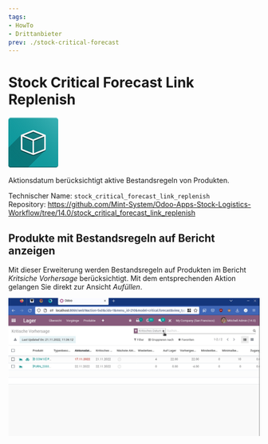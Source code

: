 ```yaml
---
tags:
- HowTo
- Drittanbieter
prev: ./stock-critical-forecast
---
```

# Stock Critical Forecast Link Replenish
![icon_oms_box](assets/icon_oms_box.png)

Aktionsdatum berücksichtigt aktive Bestandsregeln von Produkten.

Technischer Name: `stock_critical_forecast_link_replenish`\
Repository: <https://github.com/Mint-System/Odoo-Apps-Stock-Logistics-Workflow/tree/14.0/stock_critical_forecast_link_replenish>

## Produkte mit Bestandsregeln auf Bericht anzeigen

Mit dieser Erweiterung werden Bestandsregeln auf Produkten im Bericht *Kritsiche Vorhersage* berücksichtigt. Mit dem entsprechenden Aktion gelangen Sie direkt zur Ansicht *Aufüllen*.

![Stock Critical Forecast Link Replenish](assets/Stock%20Critical%20Forecast%20Link%20Replenish.gif)